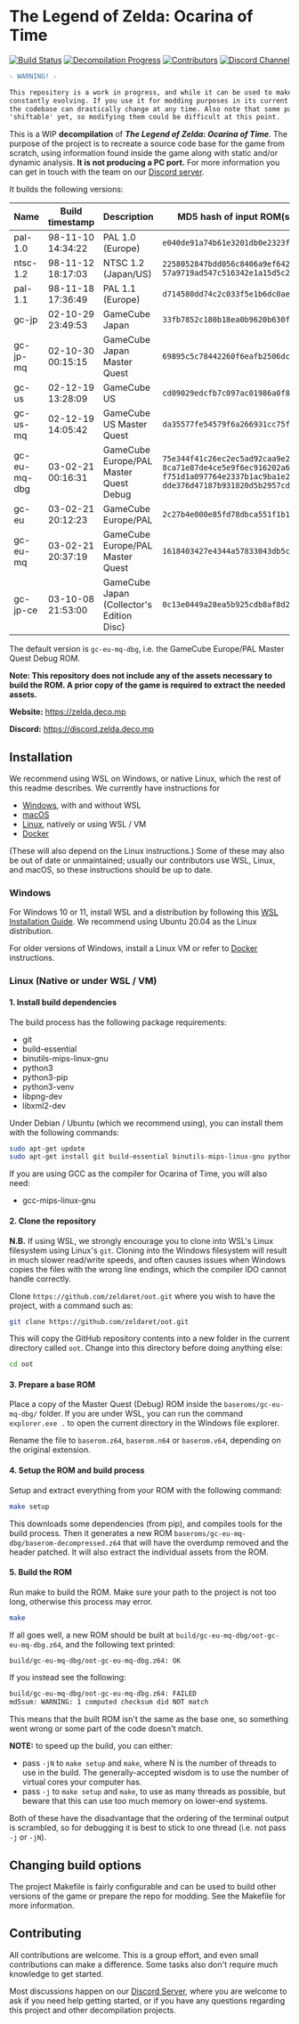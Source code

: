 # The Legend of Zelda: Ocarina of Time

[![Build Status][jenkins-badge]][jenkins] [![Decompilation Progress][progress-badge]][progress] [![Contributors][contributors-badge]][contributors] [![Discord Channel][discord-badge]][discord]

[jenkins]: https://jenkins.deco.mp/job/OOT/job/main
[jenkins-badge]: https://img.shields.io/jenkins/build?jobUrl=https%3A%2F%2Fjenkins.deco.mp%2Fjob%2FOOT%2Fjob%2Fmain

[progress]: https://zelda.deco.mp/games/oot
[progress-badge]: https://img.shields.io/endpoint?url=https://zelda.deco.mp/assets/csv/progress-oot-shield.json

[contributors]: https://github.com/zeldaret/oot/graphs/contributors
[contributors-badge]: https://img.shields.io/github/contributors/zeldaret/oot

[discord]: https://discord.zelda.deco.mp
[discord-badge]: https://img.shields.io/discord/688807550715560050?color=%237289DA&logo=discord&logoColor=%23FFFFFF

```diff
- WARNING! -

This repository is a work in progress, and while it can be used to make certain changes, it's still
constantly evolving. If you use it for modding purposes in its current state, please be aware that
the codebase can drastically change at any time. Also note that some parts of the ROM may not be
'shiftable' yet, so modifying them could be difficult at this point.
```

This is a WIP **decompilation** of ***The Legend of Zelda: Ocarina of Time***. The purpose of the project is to recreate a source code base for the game from scratch, using information found inside the game along with static and/or dynamic analysis. **It is not producing a PC port.** For more information you can get in touch with the team on our [Discord server][discord].

It builds the following versions:

| Name         | Build timestamp   | Description                               | MD5 hash of input ROM(s) |
|--------------|-------------------|-------------------------------------------|--------------------------|
| pal-1.0      | 98-11-10 14:34:22 | PAL 1.0 (Europe)                          | `e040de91a74b61e3201db0e2323f768a` |
| ntsc-1.2     | 98-11-12 18:17:03 | NTSC 1.2 (Japan/US)                       | `2258052847bdd056c8406a9ef6427f13`<br>`57a9719ad547c516342e1a15d5c28c3d` |
| pal-1.1      | 98-11-18 17:36:49 | PAL 1.1 (Europe)                          | `d714580dd74c2c033f5e1b6dc0aeac77` |
| gc-jp        | 02-10-29 23:49:53 | GameCube Japan                            | `33fb7852c180b18ea0b9620b630f413f` |
| gc-jp-mq     | 02-10-30 00:15:15 | GameCube Japan Master Quest               | `69895c5c78442260f6eafb2506dc482a` |
| gc-us        | 02-12-19 13:28:09 | GameCube US                               | `cd09029edcfb7c097ac01986a0f83d3f` |
| gc-us-mq     | 02-12-19 14:05:42 | GameCube US Master Quest                  | `da35577fe54579f6a266931cc75f512d` |
| gc-eu-mq-dbg | 03-02-21 00:16:31 | GameCube Europe/PAL Master Quest Debug    | `75e344f41c26ec2ec5ad92caa9e25629`<br>`8ca71e87de4ce5e9f6ec916202a623e9`<br>`f751d1a097764e2337b1ac9ba1e27699`<br>`dde376d47187b931820d5b2957cded14` |
| gc-eu        | 03-02-21 20:12:23 | GameCube Europe/PAL                       | `2c27b4e000e85fd78dbca551f1b1c965` |
| gc-eu-mq     | 03-02-21 20:37:19 | GameCube Europe/PAL Master Quest          | `1618403427e4344a57833043db5ce3c3` |
| gc-jp-ce     | 03-10-08 21:53:00 | GameCube Japan (Collector's Edition Disc) | `0c13e0449a28ea5b925cdb8af8d29768` |

The default version is `gc-eu-mq-dbg`, i.e. the GameCube Europe/PAL Master Quest Debug ROM.

**Note: This repository does not include any of the assets necessary to build the ROM. A prior copy of the game is required to extract the needed assets.**

**Website:** <https://zelda.deco.mp>

**Discord:** <https://discord.zelda.deco.mp>

## Installation

We recommend using WSL on Windows, or native Linux, which the rest of this readme describes. We currently have instructions for

* [Windows](#Windows), with and without WSL
* [macOS](docs/BUILDING_MACOS.md)
* [Linux](#Linux-Native-or-under-WSL--VM), natively or using WSL / VM
* [Docker](docs/BUILDING_DOCKER.md)

(These will also depend on the Linux instructions.)
Some of these may also be out of date or unmaintained; usually our contributors use WSL, Linux, and macOS, so these instructions should be up to date.

### Windows

For Windows 10 or 11, install WSL and a distribution by following this
[WSL Installation Guide](https://docs.microsoft.com/en-us/windows/wsl/install).
We recommend using Ubuntu 20.04 as the Linux distribution.

For older versions of Windows, install a Linux VM or refer to [Docker](docs/BUILDING_DOCKER.md) instructions.


### Linux (Native or under WSL / VM)

#### 1. Install build dependencies

The build process has the following package requirements:

* git
* build-essential
* binutils-mips-linux-gnu
* python3
* python3-pip
* python3-venv
* libpng-dev
* libxml2-dev

Under Debian / Ubuntu (which we recommend using), you can install them with the following commands:

```bash
sudo apt-get update
sudo apt-get install git build-essential binutils-mips-linux-gnu python3 python3-pip python3-venv libpng-dev libxml2-dev
```

If you are using GCC as the compiler for Ocarina of Time, you will also need:

* gcc-mips-linux-gnu

#### 2. Clone the repository

**N.B.** If using WSL, we strongly encourage you to clone into WSL's Linux filesystem using Linux's `git`.
Cloning into the Windows filesystem will result in much slower read/write speeds, and often causes issues when Windows copies the files with the wrong line endings, which the compiler IDO cannot handle correctly.

Clone `https://github.com/zeldaret/oot.git` where you wish to have the project, with a command such as:

```bash
git clone https://github.com/zeldaret/oot.git
```

This will copy the GitHub repository contents into a new folder in the current directory called `oot`. Change into this directory before doing anything else:

```bash
cd oot
```

#### 3. Prepare a base ROM

Place a copy of the Master Quest (Debug) ROM inside the `baseroms/gc-eu-mq-dbg/` folder.
If you are under WSL, you can run the command `explorer.exe .` to open the current directory in the Windows file explorer.

Rename the file to `baserom.z64`, `baserom.n64` or `baserom.v64`, depending on the original extension.

#### 4. Setup the ROM and build process

Setup and extract everything from your ROM with the following command:

```bash
make setup
```

This downloads some dependencies (from pip), and compiles tools for the build process.
Then it generates a new ROM `baseroms/gc-eu-mq-dbg/baserom-decompressed.z64` that will have the overdump removed and the header patched.
It will also extract the individual assets from the ROM.

#### 5. Build the ROM

Run make to build the ROM.
Make sure your path to the project is not too long, otherwise this process may error.

```bash
make
```

If all goes well, a new ROM should be built at `build/gc-eu-mq-dbg/oot-gc-eu-mq-dbg.z64`, and the following text printed:

```bash
build/gc-eu-mq-dbg/oot-gc-eu-mq-dbg.z64: OK
```

If you instead see the following:

```bash
build/gc-eu-mq-dbg/oot-gc-eu-mq-dbg.z64: FAILED
md5sum: WARNING: 1 computed checksum did NOT match
```

This means that the built ROM isn't the same as the base one, so something went wrong or some part of the code doesn't match.

**NOTE:** to speed up the build, you can either:

* pass `-jN` to `make setup` and `make`, where N is the number of threads to use in the build. The generally-accepted wisdom is to use the number of virtual cores your computer has.
* pass `-j` to `make setup` and `make`, to use as many threads as possible, but beware that this can use too much memory on lower-end systems.

Both of these have the disadvantage that the ordering of the terminal output is scrambled, so for debugging it is best to stick to one thread (i.e. not pass `-j` or `-jN`).

## Changing build options

The project Makefile is fairly configurable and can be used to build other versions of the game or prepare the repo for modding.
See the Makefile for more information.

## Contributing

All contributions are welcome. This is a group effort, and even small contributions can make a difference.
Some tasks also don't require much knowledge to get started.

Most discussions happen on our [Discord Server][discord], where you are welcome to ask if you need help getting started, or if you have any questions regarding this project and other decompilation projects.
